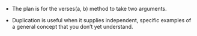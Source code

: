 + The plan is for the verses(a, b) method to take two arguments.

+ Duplication is useful when it supplies independent, specific examples of a general concept that you don’t yet understand.

